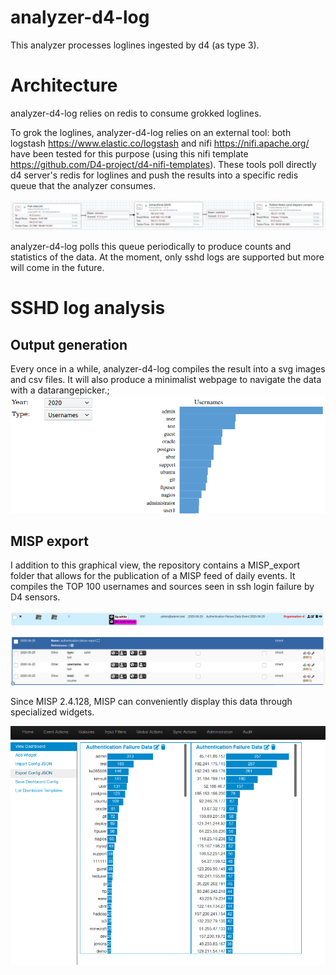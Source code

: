 # analyzer-d4-log
This analyzer processes loglines ingested by d4 (as type 3).

# Architecture
analyzer-d4-log relies on redis to consume grokked loglines.

To grok the loglines, analyzer-d4-log relies on an external tool: both logstash https://www.elastic.co/logstash
and nifi https://nifi.apache.org/ have been tested for this purpose (using this nifi template https://github.com/D4-project/d4-nifi-templates).
These tools poll directly d4 server's redis for loglines and push the results into a specific redis queue that the analyzer consumes. 

![Grokking D4 loglines in nifi](assets/nifi.png)

analyzer-d4-log polls this queue periodically to produce counts and statistics of the data. At the moment, only sshd logs are supported but more will come in the future. 

# SSHD log analysis

## Output generation
Every once in a while, analyzer-d4-log compiles the result into a svg images and csv files. It will also produce a minimalist webpage to navigate the data with a datarangepicker.; 
![](assets/analyzer-d4-log.png)

## MISP export
I addition to this graphical view, the repository contains a MISP_export folder that allows for the publication of a MISP feed of daily events. It compiles the TOP 100 usernames and sources seen in ssh login failure by D4 sensors.

![](assets/dailyMISPevent.png)

![](assets/d4_auth_MISPobject.png)

Since MISP 2.4.128, MISP can conveniently display this data through specialized widgets.

![](assets/MISP_widgets.png)
